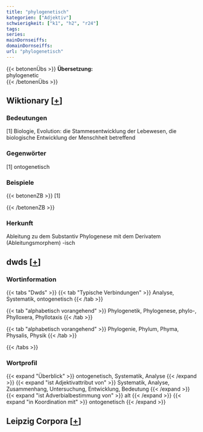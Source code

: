 ```yaml
---
title: "phylogenetisch"
kategorien: ["Adjektiv"]
schwierigkeit: ["k1", "h2", "r24"]
tags:
series:
mainDornseiffs:
domainDornseiffs:
url: "phylogenetisch"
---
```


{{< betonenÜbs >}}
**Übersetzung:**  
phylogenetic  
{{< /betonenÜbs >}}

## Wiktionary [[+](https://de.wiktionary.org/wiki/phylogenetisch)]

### Bedeutungen
[1] Biologie, Evolution: die Stammesentwicklung der Lebewesen, die biologische Entwicklung der Menschheit betreffend  

### Gegenwörter
[1] ontogenetisch  

### Beispiele
{{< betonenZB >}}
[1]  

{{< /betonenZB >}}
### Herkunft
Ableitung zu dem Substantiv Phylogenese mit dem Derivatem (Ableitungsmorphem) -isch  



## dwds [[+](https://www.dwds.de/wb/phylogenetisch)]

### Wortinformation
{{< tabs "Dwds" >}}
{{< tab "Typische Verbindungen" >}}
Analyse, Systematik, ontogenetisch
{{< /tab >}}

{{< tab "alphabetisch vorangehend" >}}
Phylogenetik, Phylogenese, phylo-, Phylloxera, Phyllotaxis
{{< /tab >}}

{{< tab "alphabetisch vorangehend" >}}
Phylogenie, Phylum, Phyma, Physalis, Physik
{{< /tab >}}

{{< /tabs >}}

### Wortprofil
{{< expand "Überblick" >}} ontogenetisch, Systematik, Analyse {{< /expand >}}
{{< expand "ist Adjektivattribut von" >}} Systematik, Analyse, Zusammenhang, Untersuchung, Entwicklung, Bedeutung {{< /expand >}}
{{< expand "ist Adverbialbestimmung von" >}} alt {{< /expand >}}
{{< expand "in Koordination mit" >}} ontogenetisch {{< /expand >}}

## Leipzig Corpora [[+](https://corpora.uni-leipzig.de/en/res?word=phylogenetisch&corpusId=deu_newscrawl-public_2018)]

